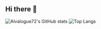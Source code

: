 ## Hi there 👋
![Alvalogue72's GitHub stats](https://github-readme-stats.vercel.app/api?username=alvalogue72&show_icons=true&theme=radical)
![Top Langs](https://github-readme-stats.vercel.app/api/top-langs/?username=alvalogue72&hide_progress=true)

<!--
**Alvalogue72/Alvalogue72** is a ✨ _special_ ✨ repository because its `README.md` (this file) appears on your GitHub profile.

Here are some ideas to get you started:

- 🔭 I’m currently working on ...
- 🌱 I’m currently learning ...
- 👯 I’m looking to collaborate on ...
- 🤔 I’m looking for help with ...
- 💬 Ask me about ...
- 📫 How to reach me: ...
- 😄 Pronouns: ...
- ⚡ Fun fact: ...
-->
